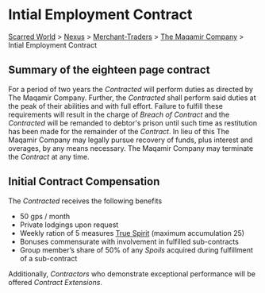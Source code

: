 # Intial Employment Contract 
[Scarred World](./scarred-world.md) > [Nexus](./city.md) > [Merchant-Traders](./merchants.md) > [The Maqamir Company](./company.md) > Intial Employment Contract

## Summary of the eighteen page contract
For a period of two years the *Contracted* will perform duties as directed by The Maqamir Company. Further, the *Contracted* shall perform said duties at the peak of their abilities and with full effort. Failure to fulfill these requirements will result in the charge of *Breach of Contract* and the *Contracted* will be remanded to debtor's prison until such time as restitution has been made for the remainder of the *Contract*. In lieu of this The Maqamir Company may legally pursue recovery of funds, plus interest and overages, by any means necessary. The Maqamir Company may terminate the *Contract* at any time.

## Initial Contract Compensation
The *Contracted* receives the following benefits

* 50 gps / month
* Private lodgings upon request
* Weekly ration of 5 measures [True Spirit](./prices.md) (maximum accumulation 25)
* Bonuses commensurate with involvement in fulfilled sub-contracts
* Group member’s share of 50% of any *Spoils* acquired during fulfillment of a sub-contract

Additionally, *Contractors* who demonstrate exceptional performance will be offered *Contract Extensions*.
